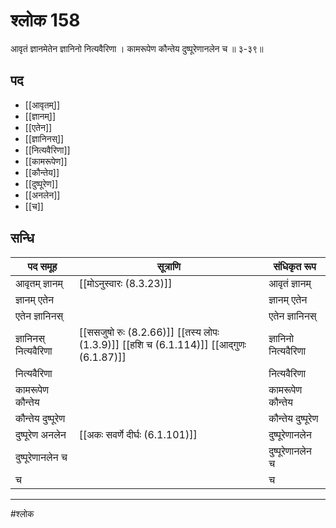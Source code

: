 # श्लोक 158

आवृतं ज्ञानमेतेन ज्ञानिनो नित्यवैरिणा ।
कामरूपेण कौन्तेय दुष्पूरेणानलेन च ॥ ३-३९॥


## पद 

- [[आवृतम्]]
- [[ज्ञानम्]]
- [[एतेन]]
- [[ज्ञानिनस्]]
- [[नित्यवैरिणा]]
- [[कामरूपेण]]
- [[कौन्तेय]]
- [[दुष्पूरेण]]
- [[अनलेन]]
- [[च]]

## सन्धि

| पद समूह | सूत्राणि | संधिकृत रूप |
| ----- | ----- | ----- |
| आवृतम् ज्ञानम् |  [[मोऽनुस्वारः (8.3.23)]] | आवृतं ज्ञानम् |
| ज्ञानम् एतेन |  | ज्ञानम् एतेन |
| एतेन ज्ञानिनस् |  | एतेन ज्ञानिनस् |
| ज्ञानिनस् नित्यवैरिणा |  [[ससजुषो रुः (8.2.66)]] [[तस्य लोपः (1.3.9)]] [[हशि च (6.1.114)]] [[आद्गुणः (6.1.87)]] | ज्ञानिनो नित्यवैरिणा |
| नित्यवैरिणा |  | नित्यवैरिणा |
| कामरूपेण कौन्तेय |  | कामरूपेण कौन्तेय |
| कौन्तेय दुष्पूरेण |  | कौन्तेय दुष्पूरेण |
| दुष्पूरेण अनलेन |  [[अकः सवर्णे दीर्घः (6.1.101)]] | दुष्पूरेणानलेन |
| दुष्पूरेणानलेन च |  | दुष्पूरेणानलेन च |
| च |  | च |


---

#श्लोक